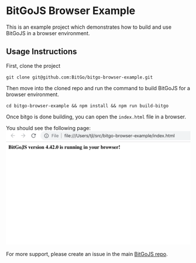 # BitGoJS Browser Example

This is an example project which demonstrates how to build and use BitGoJS in a browser environment.

## Usage Instructions

First, clone the project

```
git clone git@github.com:BitGo/bitgo-browser-example.git
```

Then move into the cloned repo and run the command to build BitGoJS for a browser environment.

```
cd bitgo-browser-example && npm install && npm run build-bitgo
```

Once bitgo is done building, you can open the `index.html` file in a browser.

You should see the following page:
![BitGo browser example page](https://raw.githubusercontent.com/BitGo/bitgo-browser-example/master/images/index.png)

For more support, please create an issue in the main [BitGoJS repo](https://github.com/BitGo/BitGoJS/issues/new).


